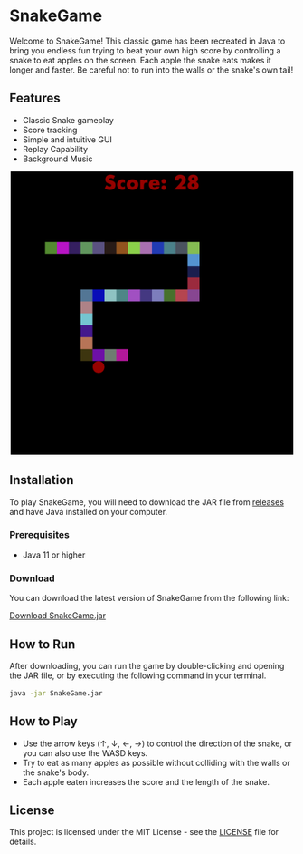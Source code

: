 # SnakeGame

Welcome to SnakeGame! This classic game has been recreated in Java to bring you endless fun trying to beat your own high score by controlling a snake to eat apples on the screen. Each apple the snake eats makes it longer and faster. Be careful not to run into the walls or the snake's own tail!

## Features

-   Classic Snake gameplay
-   Score tracking
-   Simple and intuitive GUI
-   Replay Capability
-   Background Music

<p align="center">
  <img src="SnakeGame.png" alt="SnakeGame Preview" width="500"/>
</p>

## Installation

To play SnakeGame, you will need to download the JAR file from [releases](https://github.com/av1155/SnakeGame/releases) and have Java installed on your computer.

### Prerequisites

-   Java 11 or higher

### Download

You can download the latest version of SnakeGame from the following link:

[Download SnakeGame.jar](https://github.com/av1155/SnakeGame/releases)

## How to Run

After downloading, you can run the game by double-clicking and opening the JAR file, or by executing the following command in your terminal.

```bash
java -jar SnakeGame.jar
```

## How to Play

-   Use the arrow keys (↑, ↓, ←, →) to control the direction of the snake, or you can also use the WASD keys.
-   Try to eat as many apples as possible without colliding with the walls or the snake's body.
-   Each apple eaten increases the score and the length of the snake.

## License

This project is licensed under the MIT License - see the [LICENSE](LICENSE) file for details.
